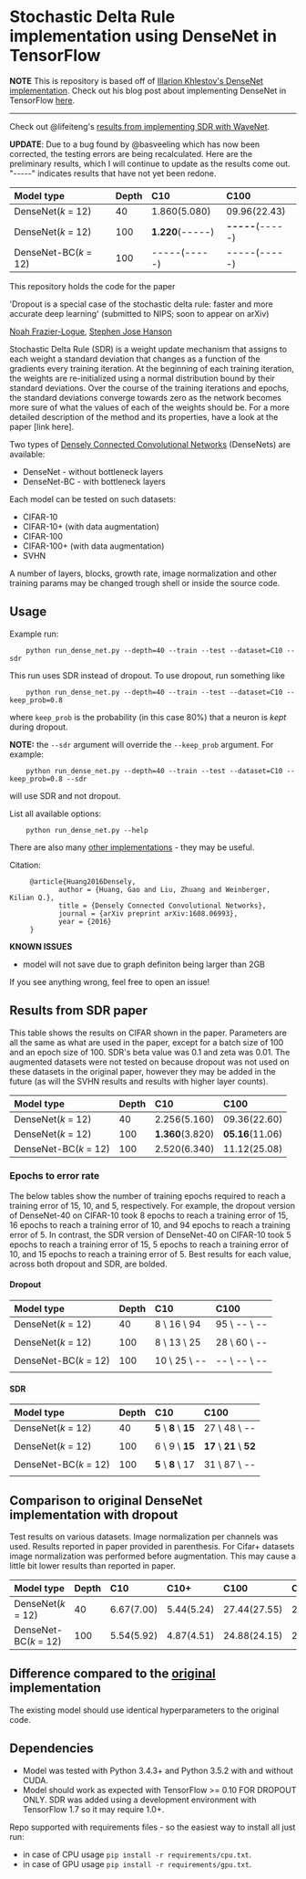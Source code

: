 # Stochastic Delta Rule implementation using DenseNet in TensorFlow

**NOTE** This is repository is based off of [Illarion Khlestov's DenseNet implementation](https://github.com/ikhlestov/vision_networks/ "ikhlestov/vision_networks/"). Check out his blog post about implementing DenseNet in TensorFlow [here](https://medium.com/@illarionkhlestov/notes-on-the-implementation-densenet-in-tensorflow-beeda9dd1504#.55qu3tfqm).


---------------------------------------------------------------------------------------


Check out @lifeiteng's [results from implementing SDR with WaveNet](https://twitter.com/FeitengLi/status/1029166830844227584).


**UPDATE**: Due to a bug found by @basveeling which has now been corrected, the testing errors are being recalculated. Here are the preliminary results, which I will continue to update as the results come out. "-----" indicates results that have not yet been redone.

|Model type            |Depth  |C10              |C100              |
|:---------------------|:------|:----------------|:-----------------|
|DenseNet(*k* = 12)    |40     |1.860(5.080)     |09.96(22.43)      |
|DenseNet(*k* = 12)    |100    |**1.220**(-----) |**-----**(-----)  |
|DenseNet-BC(*k* = 12) |100    |-----(-----)     |-----(-----)      |



This repository holds the code for the paper 

'Dropout is a special case of the stochastic delta rule: faster and more accurate deep learning' (submitted to NIPS; soon to appear on arXiv)

[Noah Frazier-Logue](https://www.linkedin.com/in/noah-frazier-logue-1524b796/), [Stephen Jose Hanson](http://nwkpsych.rutgers.edu/~jose/)

Stochastic Delta Rule (SDR) is a weight update mechanism that assigns to each weight a standard deviation that changes as a function of the gradients every training iteration. At the beginning of each training iteration, the weights are re-initialized using a normal distribution bound by their standard deviations. Over the course of the training iterations and epochs, the standard deviations converge towards zero as the network becomes more sure of what the values of each of the weights should be. For a more detailed description of the method and its properties, have a look at the paper [link here].



Two types of [Densely Connected Convolutional Networks](https://arxiv.org/abs/1608.06993) (DenseNets) are available:

- DenseNet - without bottleneck layers
- DenseNet-BC - with bottleneck layers

Each model can be tested on such datasets:

- CIFAR-10
- CIFAR-10+ (with data augmentation)
- CIFAR-100
- CIFAR-100+ (with data augmentation)
- SVHN

A number of layers, blocks, growth rate, image normalization and other training params may be changed trough shell or inside the source code.

## Usage

Example run:

```
    python run_dense_net.py --depth=40 --train --test --dataset=C10 --sdr
```

This run uses SDR instead of dropout. To use dropout, run something like

```
    python run_dense_net.py --depth=40 --train --test --dataset=C10 --keep_prob=0.8
```

where `keep_prob` is the probability (in this case 80%) that a neuron is *kept* during dropout.

**NOTE:** the `--sdr` argument will override the `--keep_prob` argument. For example:

```
    python run_dense_net.py --depth=40 --train --test --dataset=C10 --keep_prob=0.8 --sdr
```

will use SDR and not dropout.


List all available options:

```    
    python run_dense_net.py --help
```

There are also many [other implementations](https://github.com/liuzhuang13/DenseNet) - they may be useful.

Citation:

```     
     @article{Huang2016Densely,
            author = {Huang, Gao and Liu, Zhuang and Weinberger, Kilian Q.},
            title = {Densely Connected Convolutional Networks},
            journal = {arXiv preprint arXiv:1608.06993},
            year = {2016}
     }
```

**KNOWN ISSUES**

 - model will not save due to graph definiton being larger than 2GB

If you see anything wrong, feel free to open an issue!


## Results from SDR paper

This table shows the results on CIFAR shown in the paper. Parameters are all the same as what are used in the paper, except for a batch size of 100 and an epoch size of 100. SDR's beta value was 0.1 and zeta was 0.01. The augmented datasets were not tested on because dropout was not used on these datasets in the original paper, however they may be added in the future (as will the SVHN results and results with higher layer counts).

|Model type            |Depth  |C10              |C100              |
|:---------------------|:------|:----------------|:-----------------|
|DenseNet(*k* = 12)    |40     |2.256(5.160)     |09.36(22.60)      |
|DenseNet(*k* = 12)    |100    |**1.360**(3.820) |**05.16**(11.06)  |
|DenseNet-BC(*k* = 12) |100    |2.520(6.340)     |11.12(25.08)      |



### Epochs to error rate

The below tables show the number of training epochs required to reach a training error of 15, 10, and 5, respectively. For example, the dropout version of DenseNet-40 on CIFAR-10 took 8 epochs to reach a training error of 15, 16 epochs to reach a training error of 10, and 94 epochs to reach a training error of 5. In contrast, the SDR version of DenseNet-40 on CIFAR-10 took 5 epochs to reach a training error of 15, 5 epochs to reach a training error of 10, and 15 epochs to reach a training error of 5. Best results for each value, across both dropout and SDR, are bolded.


#### Dropout 

|Model type            |Depth  |C10             |C100             |
|:---------------------|:------|:---------------|:----------------|
|DenseNet(*k* = 12)    |40     |8 \ 16 \ 94     |95 \ -- \ --     |
|                      |       |                |                 |
|DenseNet(*k* = 12)    |100    |8 \ 13 \ 25     |28 \ 60 \ --     |
|                      |       |                |                 |
|DenseNet-BC(*k* = 12) |100    |10 \ 25 \ --    |-- \ -- \ --     |
|                      |       |                |                 |

#### SDR

|Model type            |Depth  |C10                     |C100                       |
|:---------------------|:------|:-----------------------|:--------------------------|
|DenseNet(*k* = 12)    |40     |**5** \  **8** \ **15** |27 \ 48 \ --               |
|                      |       |                        |                           |
|DenseNet(*k* = 12)    |100    |6 \ 9  \ **15**         |**17** \ **21** \ **52**   |
|                      |       |                        |                           |
|DenseNet-BC(*k* = 12) |100    |**5**  \ **8**  \ 17    |31 \ 87 \ --               |
|                      |       |                        |                           |

Comparison to original DenseNet implementation with dropout
--------

Test results on various datasets. Image normalization per channels was used. Results reported in paper provided in parenthesis. For Cifar+ datasets image normalization was performed before augmentation. This may cause a little bit lower results than reported in paper.

|Model type            |Depth  |C10         |C10+       |C100          |C100+       |
|:---------------------|:------|:-----------|:----------|:-------------|:-----------|
|DenseNet(*k* = 12)    |40     |6.67(7.00)  |5.44(5.24) |27.44(27.55)  |25.62(24.42)|
|DenseNet-BC(*k* = 12) |100    |5.54(5.92)  |4.87(4.51) |24.88(24.15)  |22.85(22.27)|


Difference compared to the [original](https://github.com/liuzhuang13/DenseNet) implementation
---------------------------------------------------------
The existing model should use identical hyperparameters to the original code.

Dependencies
------------

- Model was tested with Python 3.4.3+ and Python 3.5.2 with and without CUDA.
- Model should work as expected with TensorFlow >= 0.10 FOR DROPOUT ONLY. SDR was added using a development environment with TensorFlow 1.7 so it may require 1.0+.

Repo supported with requirements files - so the easiest way to install all just run:

- in case of CPU usage `pip install -r requirements/cpu.txt`.
- in case of GPU usage `pip install -r requirements/gpu.txt`.

